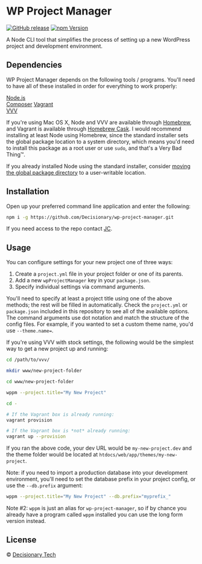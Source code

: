 WP Project Manager
==================

[![GitHub release][github-img]][github-url] [![npm Version][npm-img]][npm-url]

<!--
ADD THESE LATER:

(David-DM needs to fix this: https://github.com/alanshaw/david-www/issues/176)

[![Dependency Status][david-img]][david-url]
[![Coverage][coveralls-img]][coveralls-url]
[![Build Status][travis-img]][travis-url]
[![Windows Tests][appveyor-img]][appveyor-url]
-->

A Node CLI tool that simplifies the process of setting up a new WordPress
project and development environment.


## Dependencies

WP Project Manager depends on the following tools / programs. You'll need to
have all of these installed in order for everything to work properly:

[Node.js](https://nodejs.org)  
[Composer](https://getcomposer.org/)
[Vagrant](https://www.vagrantup.com)  
[VVV](https://github.com/Varying-Vagrant-Vagrants/VVV)

If you're using Mac OS X, Node and VVV are available through [Homebrew][brew],
and Vagrant is available through [Homebrew Cask][cask]. I would recommend
installing at least Node using Homebrew, since the standard installer sets the
global package location to a system directory, which means you'd need to install
this package as a root user or use `sudo`, and that's a Very Bad Thing™.

If you already installed Node using the standard installer, consider
[moving the global package directory][npm-guide] to a user-writable location.


## Installation

Open up your preferred command line application and enter the following:

```sh
npm i -g https://github.com/Decisionary/wp-project-manager.git
```

If you need access to the repo contact [JC][jc-email].


## Usage

You can configure settings for your new project one of three ways:

1. Create a `project.yml` file in your project folder or one of its parents.
2. Add a new `wpProjectManager` key in your `package.json`.
3. Specify individual settings via command arguments.

You'll need to specify at least a project title using one of the above methods;
the rest will be filled in automatically. Check the `project.yml` or
`package.json` included in this repository to see all of the available options.
The command arguments use dot notation and match the structure of the config
files. For example, if you wanted to set a custom theme name, you'd use
`--theme.name=`.

If you're using VVV with stock settings, the following would be the simplest way
to get a new project up and running:

```sh
cd /path/to/vvv/

mkdir www/new-project-folder

cd www/new-project-folder

wppm --project.title="My New Project"

cd -

# If the Vagrant box is already running:
vagrant provision

# If the Vagrant box is *not* already running:
vagrant up --provision
```

If you ran the above code, your dev URL would be `my-new-project.dev` and the
theme folder would be located at `htdocs/web/app/themes/my-new-project`.

Note: if you need to import a production database into your development
environment, you'll need to set the database prefix in your project config,
or use the `--db.prefix` argument:

```sh
wppm --project.title="My New Project" --db.prefix="myprefix_"
```

Note #2: `wppm` is just an alias for `wp-project-manager`, so if by chance
you already have a program called `wppm` installed you can use the long
form version instead.


## License

© [Decisionary Tech](http://decisionarytech.com/)


[jc-email]:      mailto:jc@decisionarytech.com

[brew]:          http://brew.sh
[cask]:          https://caskroom.github.io
[npm-guide]:     http://www.johnpapa.net/how-to-use-npm-global-without-sudo-on-osx

[github-img]:    https://img.shields.io/github/release/Decisionary/wp-project-manager.svg
[github-url]:    https://github.com/Decisionary/wp-project-manager
[npm-img]:       https://img.shields.io/npm/v/@decisionary/wp-project-manager.svg
[npm-url]:       https://www.npmjs.com/package/@decisionary/wp-project-manager
[coveralls-img]: https://img.shields.io/coveralls/Decisionary/wp-project-manager.svg
[coveralls-url]: https://coveralls.io/r/Decisionary/wp-project-manager
[travis-img]:    https://img.shields.io/travis/Decisionary/wp-project-manager.svg
[travis-url]:    https://travis-ci.org/Decisionary/wp-project-manager
[appveyor-img]:  https://img.shields.io/appveyor/ci/Decisionary/wp-project-manager.svg
[appveyor-url]:  https://ci.appveyor.com/project/Decisionary/wp-project-manager
[david-img]:     https://img.shields.io/david/Decisionary/wp-project-manager.svg
[david-url]:     https://david-dm.org/Decisionary/wp-project-manager
